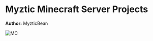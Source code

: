 # Myztic Minecraft Server Projects

**Author:** MyzticBean

![MC](https://img.shields.io/badge/Minecraft-Java%20Edition:%201.19.2-brightgreen)

